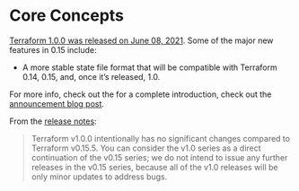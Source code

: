 ---
---

# Core Concepts

[Terraform 1.0.0 was released on June 08,
2021](https://www.hashicorp.com/blog/announcing-hashicorp-terraform-1-0-general-availability).
Some of the major new features in 0.15 include:

- A more stable state file format that will be compatible with Terraform 0.14, 0.15, and, once it’s released, 1.0.

For more info, check out the for a complete introduction, check out the
[announcement blog
post](https://www.hashicorp.com/blog/announcing-hashicorp-terraform-1-0-general-availability).

From the [release
notes](https://github.com/hashicorp/terraform/releases/tag/v1.0.0):

> Terraform v1.0.0 intentionally has no significant changes compared to
> Terraform v0.15.5. You can consider the v1.0 series as a direct continuation of
> the v0.15 series; we do not intend to issue any further releases in the v0.15
> series, because all of the v1.0 releases will be only minor updates to address
> bugs.
